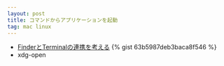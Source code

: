 ```yaml
---
layout: post
title: コマンドからアプリケーションを起動
tag: mac linux
---
```

- [FinderとTerminalの連携を考える](http://news.mynavi.jp/column/osxhack/109/)
{% gist 63b5987deb3baca8f546 %}
- xdg-open

